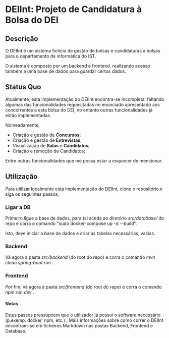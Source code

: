 # DEIInt: Projeto de Candidatura à Bolsa do DEI

## Descrição

O DEIInt é um sistema ficticio de gestão de bolsas e candidaturas a bolsas
para o departamento de informática do IST.

O sistema é composto por um backend e frontend, realizando acesso também a
uma base de dados para guardar certos dados.

## Status Quo

Atualmente, esta implementação do DEIInt encontra-se incompleta, faltando 
algumas das funcionalidades requesitadas no enunciado apresentado aos 
concorrentes a esta bolsa do DEI, no entanto outras funcionalidades já estão
implementadas.

Nomeadamente,
- Criação e gestão de **Concursos**;
- Criação e gestão de **Entrevistas**;
- Visualização de **Salas** e **Candidatos**;
- Criação e remoção de Candidatos;

Entre outras funcionalidades que me possa estar a esquecer de mencionar.

## Utilização

Para utilizar localmente esta implementação do DEIInt, clone o repositório e
siga os seguintes passos,

### Ligar a DB

Primeiro ligue a base de dados, para tal aceda ao diretório *src/database/* do repo e
corra o comando "sudo docker-compose up -d --build".

Isto, deve iniciar a base de dados e criar as tabelas necessárias, vazias.

### Backend

Vá agora à pasta *src/backend* (do root do repo) e corra o comando *mvn clean spring-boot:run* .

### Frontend

Por fim, vá agora à pasta *src/frontend* (do root do repo) e corra o comando *npm run dev* .

#### Notas

Estes passos pressupoem que o utilizador já possui o software necessário (p.exemp. docker, npm, etc.) .
Mais informações sobre como correr o DEIInt encontram-se em ficheiros Markdown nas pastas Backend, Frontend e Database.
